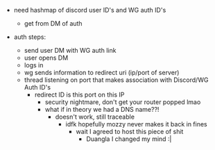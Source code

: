 - need hashmap of discord user ID's and WG auth ID's 
    - get from DM of auth

- auth steps:
    - send user DM with WG auth link 
    - user opens DM 
    - logs in
    - wg sends information to redirect uri (ip/port of server)
    - thread listening on port that makes association with Discord/WG Auth ID's
        - redirect ID is this port on this IP
            - security nightmare, don't get your router popped lmao
            - what if in theory we had a DNS name??!
                - doesn't work, still traceable
                    - idfk hopefully mozzy never makes it back in fines 
                        - wait I agreed to host this piece of shit 
                            - Duangla I changed my mind :|
